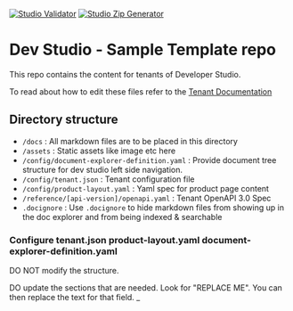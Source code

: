 [![Studio Validator](https://github.com/Fiserv/unified-merchant-master/actions/workflows/validator.yaml/badge.svg)](https://github.com/Fiserv/unified-merchant-master/actions/workflows/validator.yaml) [![Studio Zip Generator](https://github.com/Fiserv/unified-merchant-master/actions/workflows/zip-generator.yaml/badge.svg)](https://github.com/Fiserv/unified-merchant-master/actions/workflows/zip-generator.yaml)

# Dev Studio - Sample Template repo

This repo contains the content for tenants of Developer Studio.

To read about how to edit these files refer to the [Tenant Documentation](https://github.com/fiserv/tenant-docs)


## Directory structure

- `/docs` : All markdown files are to be placed in this directory
- `/assets` :  Static assets like image etc here
- `/config/document-explorer-definition.yaml` : Provide document tree structure for dev studio left side navigation.
- `/config/tenant.json` : Tenant configuration file
- `/config/product-layout.yaml` : Yaml spec for product page content
- `/reference/[api-version]/openapi.yaml` : Tenant OpenAPI 3.0 Spec
- `.docignore` : Use `.docignore` to hide markdown files from showing up in the doc explorer and from being indexed & searchable

### Configure tenant.json product-layout.yaml document-explorer-definition.yaml

DO NOT modify the structure.

DO update the sections that are needed.  Look for "REPLACE ME".  You can then replace the text for that field.
_